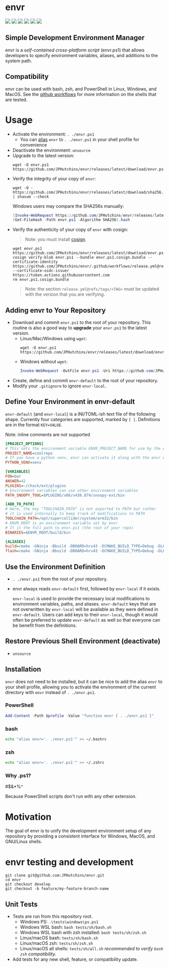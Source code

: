 # envr

![](https://byob.yarr.is/JPHutchins/envr/ubuntu_bash)
![](https://byob.yarr.is/JPHutchins/envr/ubuntu_zsh)
![](https://byob.yarr.is/JPHutchins/envr/windows_ps_core)
![](https://byob.yarr.is/JPHutchins/envr/windows_ps)
![](https://byob.yarr.is/JPHutchins/envr/mac_zsh)
![](https://byob.yarr.is/JPHutchins/envr/mac_bash)

## Simple Development Environment Manager

envr is a *self-contained cross-platform script* (envr.ps1) that allows developers to specify environment variables, aliases, and additions to the system path.

## Compatibility

envr can be used with bash, zsh, and PowerShell in Linux, Windows, and MacOS.  See the [github workflows](.github/workflows) for more information on the shells that are tested.

# Usage

- Activate the environment: `. ./envr.ps1`
  - You can [alias](#installation) `envr` to `. ./envr.ps1` in your shell profile for convenience
- Deactivate the environment: `unsource`
- Upgrade to the latest version: 
  ```
  wget -O envr.ps1 https://github.com/JPHutchins/envr/releases/latest/download/envr.ps1
  ```
- Verify the integrity of your copy of `envr`:
  ```
  wget -O - https://github.com/JPHutchins/envr/releases/latest/download/sha256.sum | shasum --check
  ```
  Windows users may compare the SHA256s manually:
  ```powershell
  (Invoke-WebRequest https://github.com/JPHutchins/envr/releases/latest/download/sha256.sum).RawContent 
  (Get-FileHash -Path envr.ps1 -Algorithm SHA256).hash
  ```
- Verify the authenticity of your copy of `envr` with cosign:
  > Note: you must install [cosign](https://docs.sigstore.dev/about/overview/).
  ```
  wget envr.ps1 https://github.com/JPHutchins/envr/releases/latest/download/envr.ps1.cosign.bundle
  cosign verify-blob envr.ps1 --bundle envr.ps1.cosign.bundle --certificate-identity https://github.com/JPHutchins/envr/.github/workflows/release.yml@refs/tags/0.5.7 --certificate-oidc-issuer https://token.actions.githubusercontent.com
  rm envr.ps1.cosign.bundle
  ```
  > Note: the section `release.yml@refs/tags/<TAG>` must be updated with the
  > version that you are verifying.

## Adding envr to Your Repository

* Download and commit `envr.ps1` to the root of your repository.  This routine is also a good way
  to **upgrade** your `envr.ps1` to the latest version.
  * Linux/Mac/Windows using `wget`: 
    ```
    wget -O envr.ps1 https://github.com/JPHutchins/envr/releases/latest/download/envr.ps1
    ```
  * Windows without `wget`: 
    ```powershell
    Invoke-WebRequest -OutFile envr.ps1 -Uri https://github.com/JPHutchins/envr/releases/latest/download/envr.ps1
    ```
* Create, define and commit `envr-default` to the root of your repository.
* Modify your `.gitignore` to ignore `envr-local`.

## Define Your Environment in envr-default

`envr-default` (and `envr-local`) is a INI/TOML-ish text file of the following shape.  Currently four categories are supported, marked by `[ ]`.  Definitions are in the format `KEY=VALUE`.

Note: inline comments are not supported

```ini
[PROJECT_OPTIONS]
# This sets the environment variable ENVR_PROJECT_NAME for use by the environment
PROJECT_NAME=coolrepo
# If you have a python venv, envr can activate it along with the envr environment
PYTHON_VENV=venv

[VARIABLES]
FOO=bar
ANSWER=42
PLUGINS=~/chuck/ext/plugins
# Environment variables can use other environment variables
PATH_SNOOPY_TOOL=$PLUGINS/x86/v436.874/snoopy-ext/bin

[ADD_TO_PATH]
# Here, the key "TOOLCHAIN_PATH" is not exported to PATH but rather
# it is used internally to keep track of modifications to PATH
TOOLCHAIN_PATH=/opt/supercollider/system/arm32/bin
# ENVR_ROOT is an environment variable set by envr
# It is the full path to envr.ps1 (the root of your repo)
BINARIES=$ENVR_ROOT/build/bin

[ALIASES]
build=cmake -GNinja -Bbuild -DBOARD=hrv43 -DCMAKE_BUILD_TYPE=Debug -DLOG_LEVEL=INFO && cmake --build build
flash=cmake -GNinja -Bbuild -DBOARD=hrv43 -DCMAKE_BUILD_TYPE=Debug -DLOG_LEVEL=INFO && cmake --build build --target flash
```

## Use the Environment Definition

* `. ./envr.ps1` from the root of your repository.
* envr always reads `envr-default` first, followed by `envr-local` if it exists.  
  
  `envr-local` is used to provide the necessary local modifications to environment variables, paths, and aliases.  `envr-default` keys that are not overwritten by `envr-local` will be available as they were defined in `envr-default`.  Users can add keys to their `envr-local`, though it would often be preferred to update `envr-default` as well so that everyone can be benefit from the definitions.

## Restore Previous Shell Environment (deactivate)

* `unsource`

## Installation

`envr` does not need to be installed, but it can be nice to add the alias `envr`
to your shell profile, allowing you to activate the environment of the current
directory with `envr` instead of `. ./envr.ps1`.

### PowerShell
```powershell
Add-Content -Path $profile -Value "function envr { . ./envr.ps1 }"
```

### bash
```bash
echo "alias envr='. ./envr.ps1'" >> ~/.bashrc
```

### zsh
```bash
echo "alias envr='. ./envr.ps1'" >> ~/.zshrc
```

### Why .ps1?

#$&*%^

Because PowerShell scripts don't run with any other extension.

# Motivation

The goal of envr is to unify the development environment setup of any repository by providing a consistent interface for Windows, MacOS, and GNU/Linux shells.

# envr testing and development

```
git clone git@github.com:JPHutchins/envr.git
cd envr
git checkout develop
git checkout -b feature/my-feature-branch-name
```

## Unit Tests

* Tests are run from this repository root.
  * Windows PS: `.\tests\windows\ps.ps1`
  * Windows WSL bash: `bash tests/sh/bash.sh`
  * Windows WSL bash with zsh installed: `bash tests/sh/zsh.sh`
  * Linux/macOS bash: `tests/sh/bash.sh`
  * Linux/macOS zsh: `tests/sh/zsh.sh`
  * Linux/macOS all shells: `tests/sh/all.sh` *recommended to verify `bash` `zsh` compatibility.*
* Add tests for any new shell, feature, or compatibility update.
